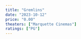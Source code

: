 ```yaml
---
title: "Gremlins"
date: "2023-10-12"
price: "0.00"
theaters: ["Marquette Cinemas"]
ratings: ["PG"]
---
```

